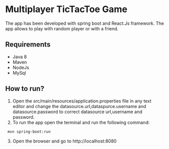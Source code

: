 # Multiplayer TicTacToe Game

The app has been developed with spring boot and React.Js framework.
The app allows to play with random player or with a friend.

## Requirements
* Java 8
* Maven
* NodeJs
* MySql

## How to run?
1. Open the src/main/resources/application.properties file in any text editor and change the datasource.url,dataspurce.username and datasource.password to correct datasource url,username and password.
2. To run the app open the terminal and run the following command:
  ```
   mvn spring-boot:run
   ```
3. Open the browser and go to http://localhost:8080